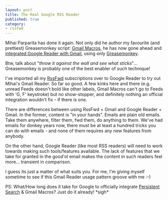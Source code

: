 ```yaml
---
layout: post
title: The Real Google RSS Reader
published: true
category:
- rssfwd
---
```

Mihai Parparita has done it again. Not only did he author my favourite (and prettiest) Greasemonkey script: [Gmail Macros](http://persistent.info/archives/2005/12/23/greasemonkey), he has now gone ahead and [integrated Google Reader with Gmail](http://persistent.info/archives/2006/10/13/google-reader-redux), using only [Greasemonkey](http://greasemonkey.mozdev.org/).

Btw, talk about "_throw it against the wall and see what sticks_"... Greasemonkey is probably one of the best enabler of such technique!

I've imported all my [RssFwd](http://www.rssfwd.com/) subscriptions over to Google Reader to try out Mihai's Gmail Reader. So far so good. A few kinks here and there (e.g. unread Feeds doesn't bold like other labels, Gmail Macros can't go to Feeds with 'G, F' keystroke) but no show-stopper, and definitely nothing an official integration wouldn't fix - if there is one.

There are differences between using RssFwd + Gmail and Google Reader + Gmail. In the former, content is "in your hands". Emails are plain old emails. Take them anywhere, filter them, fwd them, do anything to them. We've had emails for donkey years now, there must be at least a hundred tricks you can do with emails - and none of them requires any new features from anybody.

On the other hand, Google Reader (like most RSS readers) will need to work towards making such tools/features available. The lack of features that we take for granted in the good'ol email makes the content in such readers feel more... transient in comparison.

I guess its just a matter of what suits you. For me, I'm giving myself sometime to see if this Gmail Reader usage pattern groove with me :-)

PS: What/How long does it take for Google to officially integrate [Persistent Search](http://persistent.info/archives/2005/03/01/gmail-searches) & Gmail Macros? Just do it already! \*sigh\*

